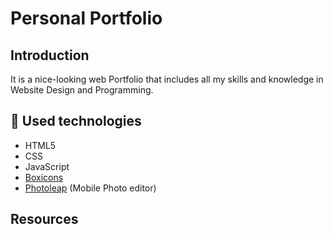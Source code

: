 # Personal Portfolio

## Introduction
It is a nice-looking web Portfolio that includes all my skills and knowledge in Website Design and Programming.

## :hammer: Used technologies

* HTML5
* CSS
* JavaScript
* [Boxicons](https://boxicons.com/)
* [Photoleap](https://www.photoleapapp.com/landing/photoleap/v1/?flowId=photoleap_interactive&variantId=plt) (Mobile Photo editor)

## Resources

